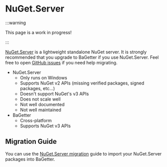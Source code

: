 # NuGet.Server

:::warning

This page is a work in progress!

:::

[NuGet.Server](https://github.com/NuGet/NuGet.Server) is a lightweight standalone NuGet server. It is strongly recommended that you upgrade to BaGetter if you use NuGet.Server. Feel free to open [GitHub issues](https://github.com/bagetter/BaGetter/issues) if you need help migrating.

- NuGet.Server
  - Only runs on Windows
  - Supports NuGet v2 APIs (missing verified packages, signed packages, etc...)
  - Doesn't support NuGet's v3 APIs
  - Does not scale well
  - Not well documented
  - Not well maintained
- BaGetter
  - Cross-platform
  - Supports NuGet v3 APIs

## Migration Guide

You can use the [NuGet.Server migration](../Import/nugetserver.md) guide to import your NuGet.Server packages into BaGetter.

